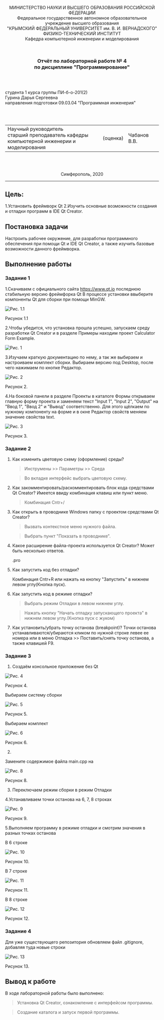 <p align="center">МИНИСТЕРСТВО НАУКИ  И ВЫСШЕГО ОБРАЗОВАНИЯ РОССИЙСКОЙ ФЕДЕРАЦИИ<br>
Федеральное государственное автономное образовательное учреждение высшего образования<br>
"КРЫМСКИЙ ФЕДЕРАЛЬНЫЙ УНИВЕРСИТЕТ им. В. И. ВЕРНАДСКОГО"<br>
ФИЗИКО-ТЕХНИЧЕСКИЙ ИНСТИТУТ<br>
Кафедра компьютерной инженерии и моделирования</p>
<br>

<h3 align="center">Отчёт по лабораторной работе № 4<br> по дисциплине "Программирование"</h3>
<br><br>

<p>студента 1 курса группы ПИ-б-о-201(2)<br>
Гурина Дарья Сергеевна<br>
направления подготовки 09.03.04 "Программная инженерия"</p>

<br><br>

<table>
<tr><td>Научный руководитель<br> старший преподаватель кафедры<br> компьютерной инженерии и моделирования</td>
<td>(оценка)</td>
<td>Чабанов В.В.</td>
</tr>
</table>
<br><br>

<p align="center">Симферополь, 2020</p>
<hr>

## Цель:

1.Установить фреймворк Qt
2.Изучить основные возможности создания и отладки программ в IDE Qt Creator.

## Постановка задачи
Настроить рабочее окружение, для разработки программного обеспечения при помощи Qt и IDE Qt Creator, а также 
изучить базовые возможности данного фреймворка.

## Выполнение работы

### Задание 1

1.Cкачиваем с официального сайта https://www.qt.io последнюю стабильную версию фреймфорка Qt
В процессе установки ввыберите компоненты Qt для сборки при помощи MinGW.

![Рис. 1.1](https://github.com/jojormani/Programming/blob/main/Lab/04/Image/1.1.jpg?raw=true)

Рисунок 1.1

2.Чтобы убедится, что установка прошла успешно, запускаем среду разработки Qt Creator и в разделе Примеры находим проект
Calculator Form Example.

![Рис. 1](https://github.com/jojormani/Programming/blob/main/Lab/04/Image/4.1.3.jpg?raw=true)

3.Изучаем краткую документацию по нему, а так же выбираем и настроиваем комплект сборки. Выбираем версию под Desktop, после чего нажимаем по кнопке Редактор.

![Рис. 2](https://github.com/jojormani/Programming/blob/main/Lab/04/Image/4.1.4.jpg?raw=true)

Рисунок 2.

4.На боковой панели в разделе Проекты в каталоге Формы открываем главную форму проекта и заменяем текст "Input 1", "Input 2", "Output" на "Ввод 1", "Ввод 2" и "Вывод" соответственно. 
Для этого щёлкаем по нужному компоненту на форме и в окне Редактор свойств меняем значение свойства text.

![Рис. 3](https://github.com/jojormani/Programming/blob/main/Lab/04/Image/4.1.5.jpg?raw=true)

Рисунок 3.

### Задание 2

1. Как изменить цветовую схему (оформление) среды?

    > Инструмены >> Параметры >> Среда
	
    > Во вкладке интерфейс выбрать цветовую схему.
	
2. Как закомментировать/раскомментировать блок кода средствами Qt Creator? Имеется ввиду комбинация клавиш или пункт меню.

    > Комбинация Cntr+/
	
3. Как открыть в проводнике Windows папку с проектом средствами Qt Creator?

    > Вызвать контекстное меню нужного файла.

    > Выбрать пункт "Показать в проводнике".
	
4. Какое расширение файла-проекта используется Qt Creator? Может быть несколько ответов.

    .pro
	
5. Как запустить код без отладки?

    Комбинация Cntr+R или нажать на кнопку "Запустить" в нижнем левом углу(Кнопка пуск).
6. Как запустить код в режиме отладки?

    > Выбрать режим Отладки в левом нижнем углу.
	
    > Нажать кнопку "Начать отладку запускающего проекта" в нижнем левом углу.(Кнопка пуск с жуком)
	
7. Как установить/убрать точку останова (breakpoint)?
    Точки останова устанавливаются/убираются кликом по нужной строке левее ее номера или в меню Отладка >> Поставить/снять точку останова, а также клавишей F9.

### Задание 3

1. Создаём консольное приложение без Qt

![Рис. 4](https://github.com/jojormani/Programming/blob/main/Lab/04/Image/4.3.1.jpg?raw=true)

Рисунок 4.

Выбираем систему сборки

![Рис. 5](https://github.com/jojormani/Programming/blob/main/Lab/04/Image/4.3.1.2.jpg?raw=true)

Рисунок 5.

Выбираем комплект 

![Рис. 6](https://github.com/jojormani/Programming/blob/main/Lab/04/Image/4.3.1.3.jpg?raw=true)

Рисунок 6.

2.

Замените содержимое файла main.cpp на 

![Рис. 8](https://github.com/jojormani/Programming/blob/main/Lab/04/Image/4.3.2.1.jpg?raw=true)

Рисунок 8.

3. Переключаем режим сборки в режим Отладки

4.Устанавливаем точки останова на 6, 7, 8 строках

![Рис. 9](https://github.com/jojormani/Programming/blob/main/Lab/04/Image/4.3.4.jpg?raw=true)

Рисунок 9.

5.Выполняем программу в режиме отладки и смотрим значения в разных точках останова

В 6 строке

![Рис. 10](https://github.com/jojormani/Programming/blob/main/Lab/04/Image/4.3.6-6.jpg?raw=true)

Рисунок 10.

В 7 строке

![Рис. 11](https://github.com/jojormani/Programming/blob/main/Lab/04/Image/4.3.6-7.jpg?raw=true)

Рисунок 11.

В 8 строке

![Рис. 12](https://github.com/jojormani/Programming/blob/main/Lab/04/Image/4.3.6-8.jpg?raw=true)

Рисунок 12.

### Задание 4

Для уже существующего репозитория обновляем файл .gitignore, добавляя туда новые строки

![Рис. 13](https://github.com/jojormani/Programming/blob/main/Lab/04/Image/4.4.jpg?raw=true)

Рисунок 13.

 <h2>Вывод к работе</h2>

В ходе лабораторной работы было выполнено:

>Установка Qt Creator, ознакомление с интерфейсом программы.

>Создание каталога и запуск первой программы.
